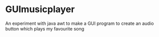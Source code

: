 # GUImusicplayer
An experiment with java awt to make a GUI program to create an audio button which plays my favourite song
